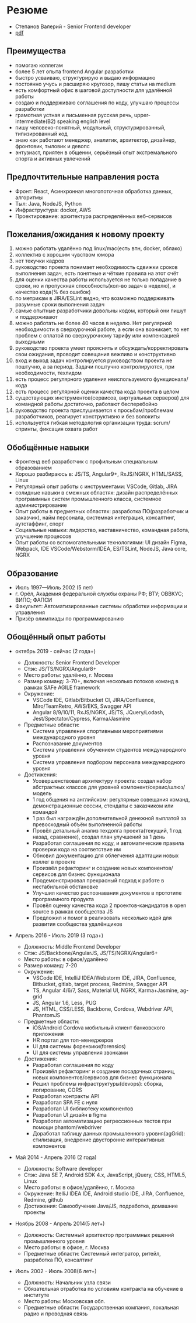 # Резюме

 * Степанов Валерий - Senior Frontend developer
 * [pdf](https://stepanovv.ru/kbo/kb/карьера/резюме.pdf)

## Преимущества

 * помогаю коллегам
 * более 5 лет опыта frontend Angular разработки
 * быстро усваиваю, структурирую и выдаю информацию
 * постоянно учусь и расширяю кругозор, пишу статьи на medium
 * есть комфортный офис в шаговой доступности для удалённой работы
 * создаю и поддерживаю соглашения по коду, улучшаю процессы разработки
 * грамотная устная и письменная русская речь, upper-intermediate(B2) speaking english level
 * пишу человеко-понятный, модульный, структурированный, типизированный код
 * знаю как работают менеджер, аналитик, архитектор, дизайнер, фронтовик, тыловик и девопс
 * энтузиаст, приятен в общении, серьёзный опыт экстремального спорта и активных увлечений

## Предпочтительные направления роста

 * Фронт: React, Асинхронная многопоточная обработка данных, алгоритмы
 * Тыл: Java, NodeJS, Python
 * Инфраструктура: docker, AWS
 * Проектирование: архитектура распределённых веб-сервисов

## Пожелания/ожидания к новому проекту

 1. можно работать удалённо под linux/mac(есть впн, docker, облако)
 1. коллектив с хорошим чувством юмора
 1. нет текучки кадров
 1. руководство проекта понимает необходимость сдвижки сроков выполнения задач, есть понятные и чёткие правила на этот счёт
 1. для оценки качества работы используется не только попадание в сроки, но и пропускная способность(кол-во задач в неделю), и качество кода(% без ошибок)
 1. по метрикам в JIRA/ESLint видно, что возможно поддерживать разумные сроки выполнения задач
 1. самые опытные разработчики довольны кодом, который они пишут и поддерживают
 1. можно работать не более 40 часов в неделю. Нет регулярной необходимости в сверхурочной работе, а если она возникает, то нет проблем с оплатой по сверхурочному тарифу или компенсацией выходными
 1. руководство проекта умеет прояснять и обсуждать/корректировать свои ожидания, проводит совещания вежливо и конструктивно
 1. вход и выход задач контролируется руководством проекта не поштучно, а за период. Задачи поштучно контролируются, при необходимости, техлидом
 1. есть процесс регулярного удаления неиспользуемого функционала/кода
 1. есть процесс регулярной оценки качества кода проекта в целом
 1. существующих инструментов(сервисов, виртуальных серверов) для командной работы достаточно, работают бесперебойно
 1. руководство проекта прислушивается к просьбам/проблемам разработчиков, реагирует конструктивно и без волокиты
 1. используется гибкая методология организации труда: scrum/спринты, фиксация охвата работ

## Обобщённые навыки

 * Фронтенд веб разработчик с профильным специальным образованием
 * Хорошо разбираюсь в: JS/TS, Angular9+, RxJS/NGRX, HTML/SASS, Linux
 * Регулярный опыт работы с инструментами: VSCode, Gitlab, JIRA
 * солидные навыки в смежных областях: дизайн распределённых программных систем промышленного класса, системное администрирование
 * Опыт работы в предметных областях: разработка ПО(разработчик и заказчик), найм персонала, системная интеграция, консалтинг, аутстаффинг, спорт
 * Социальные навыки: лидерство, наставничество, командная работа, улучшение процессов
 * Опыт работы со вспомогательными технологиями: UI дизайн Figma, Webpack, IDE VSCode/Webstorm/IDEA, ES/TSLint, NodeJS, Java core, NGRX

## Образование
 * Июль 1997—Июль 2002 (5 лет)
 * г. Орёл, Академия федеральной службы охраны РФ; ВТУ; ОВВКУС; ВИПС; ФАПСИ
 * Факультет: Автоматизированные системы обработки информации и управления
 * Призёр олимпиады по программированию

## Обощённый опыт работы

 * октябрь 2019 - сейчас (2 года+)
	* Должность: Senior Frontend Developer
	* Стэк: JS/TS/NGRX/Angular8+
	* Место работы: удалённо, г. Москва
	* Размер команд: 3-70+, включая несколько потоков команд в рамках SAFe AGILE framework
	* Окружение:
		* VSCode IDE, Gitlab/Bitbucket CI, JIRA/Confluence, Miro/TeamRetro, AWS/EKS, Swagger API
		* Angular 8/9/10/11, RxJS/NGRX, JS/TS, JQuery/Lodash, Jest/Spectator/Cypress, Karma/Jasmine
	* Предметные области:
		* Система управления спортивными мероприятиями международного уровня
		* Распознавание документов
		* Система управления обучением студентов международного уровня
		* Система управления подбором персонала международного уровня
	* Достижения:
		* Усовершенствовал архитектуру проекта: создал набор абстрактных классов для уровней компонент/сервис/шлюз/модель
		* 1 год общения на английском: регулярные совещания команд, демонстрационные сессии, стендапы с заказчиком или командой
		* 1 раз был награждён дополнительной денежной выплатой за превосходный объём выполненной работы
		* Провёл детальный анализ техдолга проекта(текущий, 1 год назад, сравнение), создал план улучшений за 1 день
		* Разработал соглашения по коду, и автоматические правила проверки кода на соответствие им
		* Обновил документацию для облегчения адаптации новых коллег в проекте
		* Произвёл рефакторинг и создание новых компонентов/сервисов для бизнес функционала
		* Продемонстрировал прекрасный подход к работе в нестабильной обстановке
		* Улучшил качество распознавания документов в прототипе программного продукта
		* Провёл оценку качества кода 2 проектов-кандидатов в open source в рамках сообщества JS
		* Предложил и помог в реализовать несколько идей для развития сообщества удалёнщиков

 * Апрель 2016 - Июль 2019 (3 года+)
	* Должность: Middle Frontend Developer
	* Стэк: JS/Backbone/AngularJS, JS/TS/NGRX/Angular6+
	* Место работы: в офисе/удалённо
	* Размер команд: 7-20
	* Окружение:
		* VSCode IDE, IntelliJ IDEA/Webstorm IDE, JIRA, Confluence, Bitbucket, gitlab, target process, Redmine, Swagger API
		* TS, Angular 4/6/7, Sass, Material UI, NGRX, Karma+Jasmine, ag-grid
		* JS, Angular 1.6, Less, PUG
		* JS, HTML, CSS/LESS, Backbone, Cordova, Webdriver API, PhantomJS
	* Предметные области:
		* iOS/Android Cordova мобильный клиент банковского приложения
		* HR портал для топ-менеджеров
		* UI для системы форензики(forensics)
		* UI для системы управления звонками
	* Достижения:
		* Разработал соглашения по коду
		* Произвёл рефакторинг и создание посадочных страниц, новых компонентов/сервисов для бизнес функционала
		* Решил проблемы инфраструктуры(devops): сборка, логирование, CORS
		* Разработал контракты API
		* Разработал SPA FE с нуля
		* Разработал UI библиотеку компонентов
		* Разработал UI дизайн в figma
		* Разработал автоматизацию регрессионных тестов при помощи phantom/webdriver
		* Доработал таблицу данных промышленного уровня(agGrid): стилизация, внедрение двусторонне интерактивных компонентов

 * Май 2014 - Апрель 2016 (2 года)
	* Должность: Software developer
	* Стэк: Java SE 7, Android SDK 4.x,  JavaScript, jQuery, CSS, HTML5, Linux
	* Место работы: в офисе/удалённо, г. Москва
	* Окружение: ItelliJ IDEA IDE, Android studio IDE, JIRA, Confluence, Redmine, github
	* Достижения: Самообучение Java/JS, подработка, домашние проекты

 * Ноябрь 2008 - Апрель 2014(5 лет+)
	* Должность: Системный архитектор программных решений промышленного уровня
	* Место работы: в офисе, г. Москва
	* Предметные области: Системный интегратор, ритейл, разработка ПО, консалтинг

 * Июль 2002 - Июль 2008(6 лет+)
 	* Должность: Начальник узла связи
	* Обязательная отработка по условиям контракта на обучение в институте
	* Место работы: Московская обл.
	* Предметные области: Государственная компания, локальная радио и проводная связь
